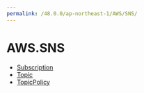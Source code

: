 ```yaml
---
permalink: /48.0.0/ap-northeast-1/AWS/SNS/
---
```


# AWS.SNS



* [Subscription](Subscription.md)
* [Topic](Topic.md)
* [TopicPolicy](TopicPolicy.md)